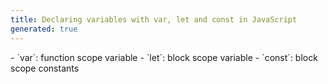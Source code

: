 ```yaml
---
title: Declaring variables with var, let and const in JavaScript
generated: true
---
```


<div markdown="1" class="ans">
- `var`: function scope variable
- `let`: block scope variable
- `const`: block scope constants
</div>
